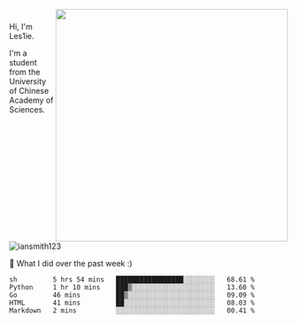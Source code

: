 <img align="right" src="https://github-readme-stats.vercel.app/api?username=iansmith123&show_icons=true&hide_border=true" width="420">

### 
Hi, I'm Les1ie. 

I'm a student from the University of Chinese Academy of Sciences.

<img src="https://komarev.com/ghpvc/?username=iansmith123" alt="iansmith123" />




🔭 What I did over the past week :)
<!--START_SECTION:waka-->
```text
sh         5 hrs 54 mins   █████████████████░░░░░░░░   68.61 % 
Python     1 hr 10 mins    ███▒░░░░░░░░░░░░░░░░░░░░░   13.60 % 
Go         46 mins         ██▒░░░░░░░░░░░░░░░░░░░░░░   09.09 % 
HTML       41 mins         ██░░░░░░░░░░░░░░░░░░░░░░░   08.03 % 
Markdown   2 mins          ░░░░░░░░░░░░░░░░░░░░░░░░░   00.41 % 
```
<!--END_SECTION:waka-->


<!--
**IanSmith123/IanSmith123** is a ✨ _special_ ✨ repository because its `README.md` (this file) appears on your GitHub profile.
<img src="https://github.githubassets.com/images/spinners/octocat-spinner-64.gif">

Here are some ideas to get you started:

- 🔭 I’m currently working on ...
- 🌱 I’m currently learning ...
- 👯 I’m looking to collaborate on ...
- 🤔 I’m looking for help with ...
- 💬 Ask me about ...
- 📫 How to reach me: ...
- 😄 Pronouns: ...
- ⚡ Fun fact: ...
-->
